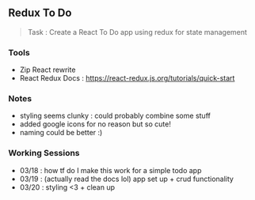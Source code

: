 
 ## Redux To Do 
 > Task : Create a React To Do app using redux for state management
 ### Tools
 - Zip React rewrite 
 - React Redux Docs : https://react-redux.js.org/tutorials/quick-start

 ### Notes
 - styling seems clunky : could probably combine some stuff
 - added google icons for no reason but so cute!
 - naming could be better :)

 ### Working Sessions
 - 03/18 : how tf do I make this work for a simple todo app
 - 03/19 : (actually read the docs lol) app set up + crud functionality 
 - 03/20 : styling <3 + clean up